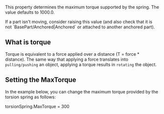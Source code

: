 This property determines the maximum torque supported by the spring. The value defaults to 1000.0.

If a part isn't moving, consider raising this value (and also check that it is not \`BasePart/Anchored|Anchored\` or attached to another anchored part).

What is torque
--------------

Torque is equivalent to a force applied over a distance (T = force \* distance). The same way that applying a force translates into `pulling/pushing` an object, applying a torque results in `rotating` the object.

Setting the MaxTorque
---------------------

In the example below, you can change the maximum torque provided by the torsion spring as follows:

torsionSpring.MaxTorque = 300